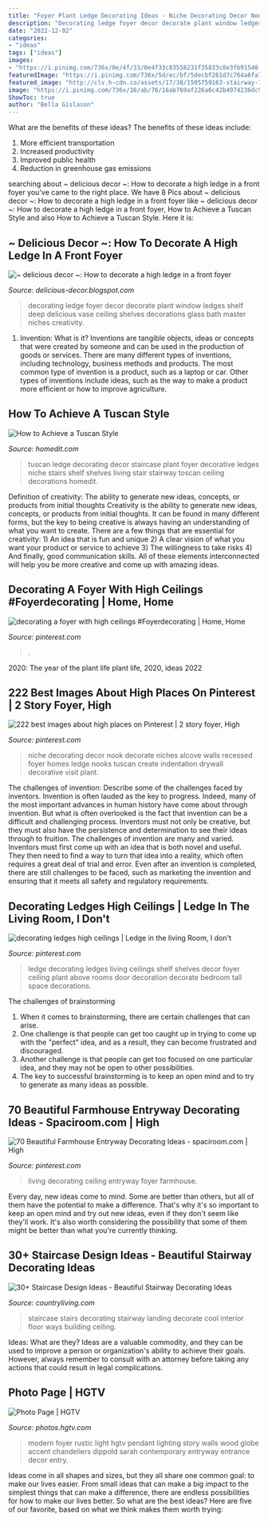 ```yaml
---
title: "Foyer Plant Ledge Decorating Ideas - Niche Decorating Decor Nook Decorate Niches Alcove Walls Recessed Foyer Homes Ledge Nooks Tuscan Create Indentation Drywall Decorative Visit Plant"
description: "Decorating ledge foyer decor decorate plant window ledges shelf deep delicious vase ceiling shelves decorations glass bath master niches creativity"
date: "2022-12-02"
categories:
- "ideas"
tags: ["ideas"]
images:
- "https://i.pinimg.com/736x/0e/4f/33/0e4f33c83558231f35833c8e3fb91540.jpg"
featuredImage: "https://i.pinimg.com/736x/5d/ec/bf/5decbf261d7c764a6fa7a9e4ecb4665b--ledge-decorations-decorating-ledges.jpg?b=t"
featured_image: "http://clv.h-cdn.co/assets/17/38/1505759163-stairway-1.jpg"
image: "https://i.pinimg.com/736x/16/ab/76/16ab769af226a6c42b4974236dc97d80.jpg"
ShowToc: true
author: "Bella Gislason"
---
```



What are the benefits of these ideas?
The benefits of these ideas include: 
1. More efficient transportation 
2. Increased productivity 
3. Improved public health 
4. Reduction in greenhouse gas emissions 

	

		
searching about ~ delicious decor ~: How to decorate a high ledge in a front foyer you've came to the right place. We have 8 Pics about ~ delicious decor ~: How to decorate a high ledge in a front foyer like ~ delicious decor ~: How to decorate a high ledge in a front foyer, How to Achieve a Tuscan Style and also How to Achieve a Tuscan Style. Here it is:
		
    
## ~ Delicious Decor ~: How To Decorate A High Ledge In A Front Foyer

<img loading=lazy src="http://1.bp.blogspot.com/-EKBb_KQq-iY/UJlTaJjZOxI/AAAAAAAABM4/5TJzLEl00VU/s1600/classy+one+2.jpg" onerror="this.onerror=null;this.src='https://tse1.mm.bing.net/th?id=OIP.A9a1ABe7V7602jCndJW9pAHaLH&amp;pid=15.1';" alt="~ delicious decor ~: How to decorate a high ledge in a front foyer">

_Source: delicious-decor.blogspot.com_

>decorating ledge foyer decor decorate plant window ledges shelf deep delicious vase ceiling shelves decorations glass bath master niches creativity. 

	

1. Invention: What is it?
Inventions are tangible objects, ideas or concepts that were created by someone and can be used in the production of goods or services. There are many different types of inventions, including technology, business methods and products. The most common type of invention is a product, such as a laptop or car. Other types of inventions include ideas, such as the way to make a product more efficient or how to improve agriculture.

    
## How To Achieve A Tuscan Style

<img loading=lazy src="https://cdn.homedit.com/wp-content/uploads/2013/11/stairs-tuscan.jpg" onerror="this.onerror=null;this.src='https://tse1.mm.bing.net/th?id=OIP.t7LxT-_R9L7zCPOenpi05gHaLE&amp;pid=15.1';" alt="How to Achieve a Tuscan Style">

_Source: homedit.com_

>tuscan ledge decorating decor staircase plant foyer decorative ledges niche stairs shelf shelves living stair stairway toscan ceiling decorations homedit. 

	

Definition of creativity: The ability to generate new ideas, concepts, or products from initial thoughts
Creativity is the ability to generate new ideas, concepts, or products from initial thoughts. It can be found in many different forms, but the key to being creative is always having an understanding of what you want to create. There are a few things that are essential for creativity: 1) An idea that is fun and unique 2) A clear vision of what you want your product or service to achieve 3) The willingness to take risks 4) And finally, good communication skills. All of these elements interconnected will help you be more creative and come up with amazing ideas.

    
## Decorating A Foyer With High Ceilings #Foyerdecorating | Home, Home

<img loading=lazy src="https://i.pinimg.com/736x/16/ab/76/16ab769af226a6c42b4974236dc97d80.jpg" onerror="this.onerror=null;this.src='https://tse4.mm.bing.net/th?id=OIP.kn8cv2xZXLxl9h06nR4y7QHaLF&amp;pid=15.1';" alt="decorating a foyer with high ceilings #Foyerdecorating | Home, Home">

_Source: pinterest.com_

>. 

	

2020: The year of the plant life
plant life, 2020, ideas 2022

    
## 222 Best Images About High Places On Pinterest | 2 Story Foyer, High

<img loading=lazy src="https://s-media-cache-ak0.pinimg.com/736x/9c/e6/b5/9ce6b589ef64c8e9e6797674ee7cf70c.jpg" onerror="this.onerror=null;this.src='https://tse4.mm.bing.net/th?id=OIP.WtHc0GEtXTgD5YW1Ak00TAHaJ3&amp;pid=15.1';" alt="222 best images about high places on Pinterest | 2 story foyer, High">

_Source: pinterest.com_

>niche decorating decor nook decorate niches alcove walls recessed foyer homes ledge nooks tuscan create indentation drywall decorative visit plant. 

	

The challenges of invention: Describe some of the challenges faced by inventors.
Invention is often lauded as the key to progress. Indeed, many of the most important advances in human history have come about through invention. But what is often overlooked is the fact that invention can be a difficult and challenging process. Inventors must not only be creative, but they must also have the persistence and determination to see their ideas through to fruition.
The challenges of invention are many and varied. Inventors must first come up with an idea that is both novel and useful. They then need to find a way to turn that idea into a reality, which often requires a great deal of trial and error. Even after an invention is completed, there are still challenges to be faced, such as marketing the invention and ensuring that it meets all safety and regulatory requirements.

    
## Decorating Ledges High Ceilings | Ledge In The Living Room, I Don&#039;t

<img loading=lazy src="https://i.pinimg.com/736x/5d/ec/bf/5decbf261d7c764a6fa7a9e4ecb4665b--ledge-decorations-decorating-ledges.jpg?b=t" onerror="this.onerror=null;this.src='https://tse2.mm.bing.net/th?id=OIP.NrLLkgFKi0gCgR_UKy8ZsgHaJ4&amp;pid=15.1';" alt="decorating ledges high ceilings | Ledge in the living Room, I don&#039;t">

_Source: pinterest.com_

>ledge decorating ledges living ceilings shelf shelves decor foyer ceiling plant above rooms door decoration decorate bedroom tall space decorations. 

	

The challenges of brainstorming
1. When it comes to brainstorming, there are certain challenges that can arise.
2. One challenge is that people can get too caught up in trying to come up with the "perfect" idea, and as a result, they can become frustrated and discouraged.
3. Another challenge is that people can get too focused on one particular idea, and they may not be open to other possibilities.
4. The key to successful brainstorming is to keep an open mind and to try to generate as many ideas as possible.

    
## 70 Beautiful Farmhouse Entryway Decorating Ideas - Spaciroom.com | High

<img loading=lazy src="https://i.pinimg.com/736x/0e/4f/33/0e4f33c83558231f35833c8e3fb91540.jpg" onerror="this.onerror=null;this.src='https://tse4.mm.bing.net/th?id=OIP.eSl_OjVZNNI9YjdHOi0m2AHaLJ&amp;pid=15.1';" alt="70 Beautiful Farmhouse Entryway Decorating Ideas - spaciroom.com | High">

_Source: pinterest.com_

>living decorating ceiling entryway foyer farmhouse. 

	

Every day, new ideas come to mind. Some are better than others, but all of them have the potential to make a difference. That's why it's so important to keep an open mind and try out new ideas, even if they don't seem like they'll work. It's also worth considering the possibility that some of them might be better than what you're currently thinking.

    
## 30+ Staircase Design Ideas - Beautiful Stairway Decorating Ideas

<img loading=lazy src="http://clv.h-cdn.co/assets/17/38/1505759163-stairway-1.jpg" onerror="this.onerror=null;this.src='https://tse4.mm.bing.net/th?id=OIP.ORNx1yBSsLEro7xNFZ_toAHaLH&amp;pid=15.1';" alt="30+ Staircase Design Ideas - Beautiful Stairway Decorating Ideas">

_Source: countryliving.com_

>staircase stairs decorating stairway landing decorate cool interior floor ways building ceiling. 

	

Ideas: What are they?
Ideas are a valuable commodity, and they can be used to improve a person or organization's ability to achieve their goals. However, always remember to consult with an attorney before taking any actions that could result in legal complications.

    
## Photo Page | HGTV

<img loading=lazy src="http://hgtvhome.sndimg.com/content/dam/images/hgtv/fullset/2015/4/14/3/Sarah-Dippold_Keck-Keck-Modern-Ranch-Renovation_16.jpg.rend.hgtvcom.616.924.suffix/1429040279058.jpeg" onerror="this.onerror=null;this.src='https://tse1.mm.bing.net/th?id=OIP.1MwxfZ8zX3k-U-e8K-sMSwHaLH&amp;pid=15.1';" alt="Photo Page | HGTV">

_Source: photos.hgtv.com_

>modern foyer rustic light hgtv pendant lighting story walls wood globe accent chandeliers dippold sarah contemporary entryway entrance decor entry. 

	

Ideas come in all shapes and sizes, but they all share one common goal: to make our lives easier. From small ideas that can make a big impact to the simplest things that can make a difference, there are endless possibilities for how to make our lives better. So what are the best ideas? Here are five of our favorite, based on what we think makes them worth trying: 

